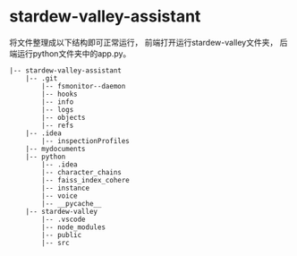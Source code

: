 # stardew-valley-assistant
将文件整理成以下结构即可正常运行，
前端打开运行stardew-valley文件夹，
后端运行python文件夹中的app.py。

```shell
|-- stardew-valley-assistant
    |-- .git
        |-- fsmonitor--daemon
        |-- hooks
        |-- info
        |-- logs
        |-- objects
        |-- refs
    |-- .idea
        |-- inspectionProfiles
    |-- mydocuments
    |-- python
        |-- .idea
        |-- character_chains
        |-- faiss_index_cohere
        |-- instance
        |-- voice
        |-- __pycache__
    |-- stardew-valley
        |-- .vscode
        |-- node_modules
        |-- public
        |-- src
```